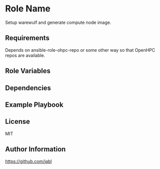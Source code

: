 Role Name
=========

Setup warewulf and generate compute node image.

Requirements
------------

Depends on ansible-role-ohpc-repo or some other way so that OpenHPC repos are available.

Role Variables
--------------



Dependencies
------------



Example Playbook
----------------


License
-------

MIT

Author Information
------------------

https://github.com/jabl
